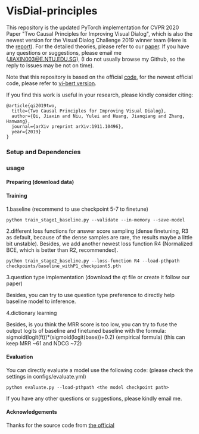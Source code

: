 # VisDial-principles

This repository is the updated PyTorch implementation for CVPR 2020 Paper "Two Causal Principles for Improving Visual Dialog", which is also the newest version for the Visual Dialog Challenge 2019 winner team (Here is the [report](https://drive.google.com/file/d/1fqg0hregsp_3USM6XCHx89S9JLXt8bKp/view)). For the detailed theories, please refer to our [paper](https://arxiv.org/abs/1911.10496). If you have any questions or suggestions, please email me (JIAXIN003@E.NTU.EDU.SG), (I do not usually browse my Github, so the reply to issues may be not on time).

Note that this repository is based on the official [code](https://github.com/batra-mlp-lab/visdial), for the newest official code, please refer to [vi-bert version](https://github.com/vmurahari3/visdial-bert#setup-and-dependencies).

If you find this work is useful in your research, please kindly consider citing:

```
@article{qi2019two,
  title={Two Causal Principles for Improving Visual Dialog},
  author={Qi, Jiaxin and Niu, Yulei and Huang, Jianqiang and Zhang, Hanwang},
  journal={arXiv preprint arXiv:1911.10496},
  year={2019}
}
```
### Setup and Dependencies
### usage
#### Preparing (download data)
#### Training
1.baseline (recommend to use checkpoint 5-7 to finetune)
```
python train_stage1_baseline.py --validate --in-memory --save-model
```
2.different loss functions for answer score sampling (dense finetuning, R3 as default, because of the dense samples are rare, the results maybe a little bit unstable). Besides, we add another newest loss function R4 (Normalized BCE, which is better than R2, recommended).
```
python train_stage2_baseline.py --loss-function R4 --load-pthpath checkpoints/baseline_withP1_checkpiont5.pth
```
3.question type implementation (download the qt file or create it follow our paper)

Besides, you can try to use question type preference to directly help baseline model to inference.

4.dictionary learning

Besides, is you think the MRR score is too low, you can try to fuse the output logits of baseline and finetuned baseline with the formula: sigmoid(logit(ft))*(sigmoid(logit(base))+0.2) (empirical formula) (this can keep MRR ~61 and NDCG ~72)

#### Evaluation
You can directly evaluate a model use the following code: (please check the settings in configs/evaluate.yml)
```
python evaluate.py --load-pthpath <the model checkpoint path>
```
If you have any other questions or suggestions, please kindly email me.
#### Acknowledgements

Thanks for the source code from [the official](https://visualdialog.org/)
